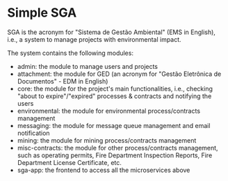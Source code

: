 # Simple SGA
SGA is the acronym for "Sistema de Gestão Ambiental" (EMS in English), i.e., a system to manage projects with environmental impact.

The system contains the following modules:
- admin: the module to manage users and projects
- attachment: the module for GED (an acronym for "Gestão Eletrônica de Documentos" - EDM in English)
- core: the module for the project's main functionalities, i.e., checking "about to expire"/"expired" processes & contracts and notifying the users
- environmental: the module for environmental process/contracts management
- messaging: the module for message queue management and email notification
- mining: the module for mining process/contracts management
- misc-contracts: the module for other process/contracts management, such as operating permits, Fire Department Inspection Reports, Fire Department License Certificate, etc.
- sga-app: the frontend to access all the microservices above